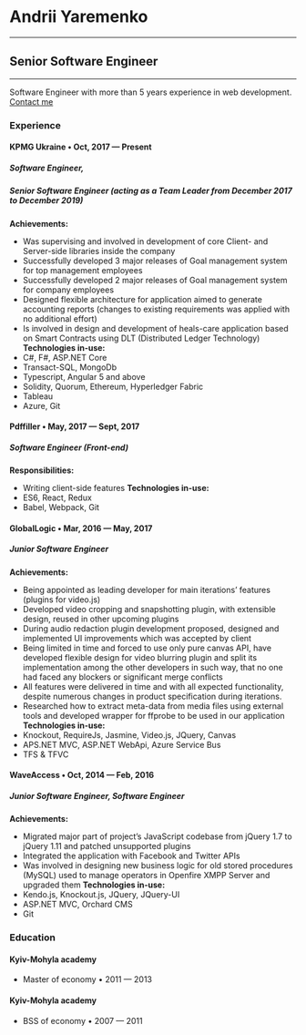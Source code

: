 # Andrii Yaremenko
---
## Senior Software Engineer
---
Software Engineer with more than 5 years experience in web development.
[Contact me](mailto:yarrem@gmail.com)

### Experience
#### KPMG Ukraine • Oct, 2017 — Present
##### Software Engineer,
##### Senior Software Engineer (acting as a Team Leader from December 2017 to December 2019)
**Achievements:**
 * Was supervising and involved in development of core Client- and Server-side libraries inside the company
 * Successfully developed 3 major releases of Goal management system for top management employees
 * Successfully developed 2 major releases of Goal management system for company employees
 * Designed flexible architecture for application aimed to generate accounting reports (changes to existing requirements was applied with no additional effort)
 * Is involved in design and development of heals-care application based on Smart Contracts using DLT (Distributed Ledger Technology)
**Technologies in-use:**
 * C#, F#, ASP.NET Core
 * Transact-SQL, MongoDb
 * Typescript, Angular 5 and above
 * Solidity, Quorum, Ethereum, Hyperledger Fabric
 * Tableau
 * Azure, Git
#### Pdffiller • May, 2017 — Sept, 2017
##### Software Engineer (Front-end)
**Responsibilities:**
 * Writing client-side features
**Technologies in-use:**
 * ES6, React, Redux
 * Babel, Webpack, Git
#### GlobalLogic • Mar, 2016 — May, 2017
##### Junior Software Engineer
**Achievements:**
 * Being appointed as leading developer for main iterations’ features (plugins for video.js)
 * Developed video cropping and snapshotting plugin, with extensible design, reused in other upcoming plugins
 * During audio redaction plugin development proposed, designed and implemented UI improvements which was accepted by client
 * Being limited in time and forced to use only pure canvas API, have developed flexible design for video blurring plugin and split its implementation among the other developers in such way, that no one had faced any blockers or significant merge conflicts
 * All features were delivered in time and with all expected functionality, despite numerous changes in product specification during iterations.
 * Researched how to extract meta-data from media files using external tools and developed wrapper for ffprobe to be used in our application
**Technologies in-use:**
 * Knockout, RequireJs, Jasmine, Video.js, JQuery, Canvas
 * APS.NET MVC, ASP.NET WebApi, Azure Service Bus
 * TFS & TFVC
#### WaveAccess • Oct, 2014 — Feb, 2016
##### Junior Software Engineer, Software Engineer
**Achievements:**
 * Migrated major part of project’s JavaScript codebase from jQuery 1.7 to jQuery 1.11 and patched unsupported plugins
 * Integrated the application with Facebook and Twitter APIs
 * Was involved in designing new business logic for old stored procedures (MySQL) used to manage operators in Openfire XMPP Server and upgraded them
**Technologies in-use:**
 * Kendo.js, Knockout.js, JQuery, JQuery-UI
 * ASP.NET MVC, Orchard CMS
 * Git
### Education
#### Kyiv-Mohyla academy
 * Master of economy • 2011 — 2013
#### Kyiv-Mohyla academy
 * BSS of economy • 2007 — 2011
